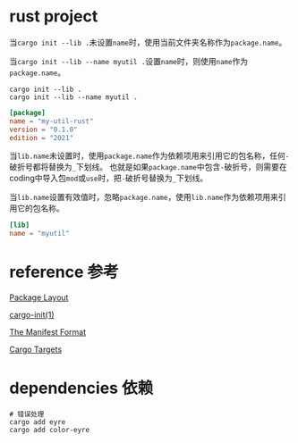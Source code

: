 # rust project
当`cargo init --lib .`未设置`name`时，使用当前文件夹名称作为`package.name`。

当`cargo init --lib --name myutil .`设置`name`时，则使用`name`作为`package.name`。

```shell
cargo init --lib .
cargo init --lib --name myutil .
```

```toml
[package]
name = "my-util-rust"
version = "0.1.0"
edition = "2021"
```

当`lib.name`未设置时，使用`package.name`作为依赖项用来引用它的包名称，任何`-`破折号都将替换为`_`下划线。 也就是如果`package.name`中包含`-`破折号，则需要在coding中导入包`mod`或`use`时，把`-`破折号替换为`_`下划线。

当`lib.name`设置有效值时，忽略`package.name`，使用`lib.name`作为依赖项用来引用它的包名称。

```toml
[lib]
name = "myutil"
```

# reference 参考
[Package Layout](https://doc.rust-lang.org/cargo/guide/project-layout.html)

[cargo-init(1)](https://doc.rust-lang.org/cargo/commands/cargo-init.html)

[The Manifest Format](https://doc.rust-lang.org/cargo/reference/manifest.html)

[Cargo Targets](https://doc.rust-lang.org/cargo/reference/cargo-targets.html)


# dependencies 依赖
```shell
# 错误处理
cargo add eyre
cargo add color-eyre

```


